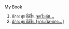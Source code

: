 ﻿My Book

1. นักลงทุนที่ดีขึ้น [จุดเริ่มต้น...](https://www.mebmarket.com/web/index.php?action=BookDetails&data=YToyOntzOjc6InVzZXJfaWQiO3M6NzoiMTYwMTg1NiI7czo3OiJib29rX2lkIjtzOjU6IjgzNzE1Ijt9)
2. [นักลงทุนที่ดีขึ้น [ความผิดพลาด...]](/Betterinvestor/Book/betterinvestor-mistake)
